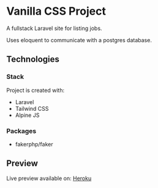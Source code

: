 # Vanilla CSS Project

A fullstack Laravel site for listing jobs.

Uses eloquent to communicate with a postgres database.

## Technologies

### Stack
Project is created with: 
* Laravel
* Tailwind CSS
* Alpine JS

### Packages
* fakerphp/faker

## Preview
Live preview available on: [Heroku](https://fronom-laragigs.herokuapp.com/)

